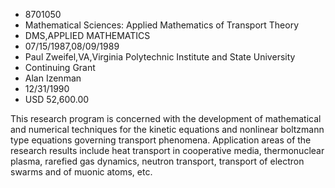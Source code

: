 
* 8701050
* Mathematical Sciences: Applied Mathematics of Transport Theory
* DMS,APPLIED MATHEMATICS
* 07/15/1987,08/09/1989
* Paul Zweifel,VA,Virginia Polytechnic Institute and State University
* Continuing Grant
* Alan Izenman
* 12/31/1990
* USD 52,600.00

This research program is concerned with the development of mathematical and
numerical techniques for the kinetic equations and nonlinear boltzmann type
equations governing transport phenomena. Application areas of the research
results include heat transport in cooperative media, thermonuclear plasma,
rarefied gas dynamics, neutron transport, transport of electron swarms and of
muonic atoms, etc.

